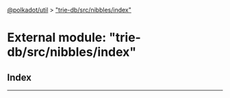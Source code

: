 [@polkadot/util](../README.md) > ["trie-db/src/nibbles/index"](../modules/_trie_db_src_nibbles_index_.md)

# External module: "trie-db/src/nibbles/index"

## Index

---

